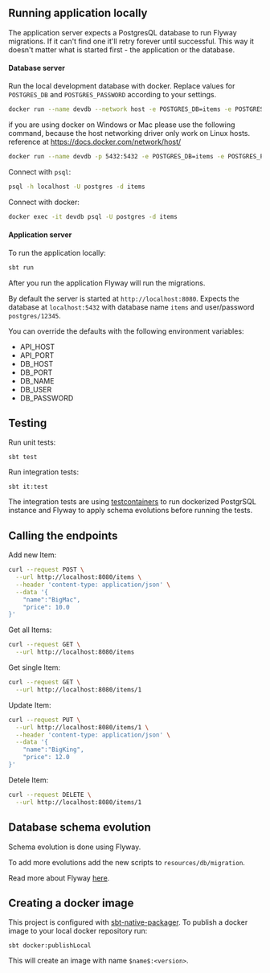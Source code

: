 ## Running application locally

The application server expects a PostgresQL database to run Flyway migrations. If it can't find one it'll retry forever until successful. This way it doesn't matter what is started first - the application or the database.

#### Database server

Run the local development database with docker. Replace values for `POSTGRES_DB` and `POSTGRES_PASSWORD` according to your settings.
```bash
docker run --name devdb --network host -e POSTGRES_DB=items -e POSTGRES_PASSWORD=12345 -d postgres
```
if you are using docker on Windows or Mac please use the following command, because the host networking driver only work on Linux hosts.
reference at https://docs.docker.com/network/host/
```bash
docker run --name devdb -p 5432:5432 -e POSTGRES_DB=items -e POSTGRES_PASSWORD=12345 -d postgres
```

Connect with `psql`:
```bash
psql -h localhost -U postgres -d items
```

Connect with docker:
```bash
docker exec -it devdb psql -U postgres -d items
```

#### Application server

To run the application locally:
```bash
sbt run
```

After you run the application Flyway will run the migrations.

By default the server is started at `http://localhost:8080`. Expects the database at `localhost:5432` with database name `items` and user/password `postgres/12345`.

You can override the defaults with the following environment variables:

- API_HOST
- API_PORT
- DB_HOST
- DB_PORT
- DB_NAME
- DB_USER
- DB_PASSWORD

## Testing

Run unit tests: 
```
sbt test
```

Run integration tests:
```
sbt it:test
```

The integration tests are using [testcontainers](https://www.testcontainers.org/) to run dockerized PostgrSQL instance and Flyway to apply schema evolutions before running the tests.

## Calling the endpoints

Add new Item:

```bash
curl --request POST \
  --url http://localhost:8080/items \
  --header 'content-type: application/json' \
  --data '{
	"name":"BigMac",
	"price": 10.0
}'
```

Get all Items:

```bash
curl --request GET \
  --url http://localhost:8080/items
```

Get single Item:

```bash
curl --request GET \
  --url http://localhost:8080/items/1
```

Update Item:

```bash
curl --request PUT \
  --url http://localhost:8080/items/1 \
  --header 'content-type: application/json' \
  --data '{
	"name":"BigKing",
	"price": 12.0
}'
```

Detele Item:

```bash
curl --request DELETE \
  --url http://localhost:8080/items/1
```

## Database schema evolution

Schema evolution is done using Flyway.

To add more evolutions add the new scripts to `resources/db/migration`.

Read more about Flyway [here](https://flywaydb.org/documentation/).

## Creating a docker image

This project is configured with [sbt-native-packager](https://www.scala-sbt.org/sbt-native-packager/). To publish a docker image to your local docker repository run:
```
sbt docker:publishLocal
```
This will create an image with name `$name$:<version>`.
